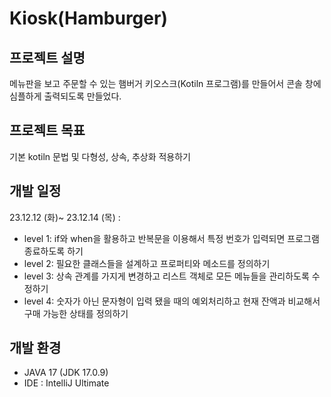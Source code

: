 # Kiosk(Hamburger)


## 프로젝트 설명

메뉴판을 보고 주문할 수 있는 햄버거 키오스크(Kotiln 프로그램)를 만들어서 콘솔 창에 심플하게 출력되도록 만들었다.


## 프로젝트 목표

기본 kotiln 문법 및 다형성, 상속, 추상화 적용하기


## 개발 일정

23.12.12 (화)~ 23.12.14 (목) :
* level 1: if와 when을 활용하고 반복문을 이용해서 특정 번호가 입력되면 프로그램 종료하도록 하기
* level 2: 필요한 클래스들을 설계하고 프로퍼티와 메소드를 정의하기
* level 3: 상속 관계를 가지게 변경하고 리스트 객체로 모든 메뉴들을 관리하도록 수정하기
* level 4: 숫자가 아닌 문자형이 입력 됐을 때의 예외처리하고 현재 잔액과 비교해서 구매 가능한 상태를 정의하기

## 개발 환경

* JAVA 17 (JDK 17.0.9)
* IDE : IntelliJ Ultimate

